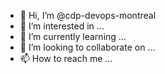 - 👋 Hi, I’m @cdp-devops-montreal
- 👀 I’m interested in ...
- 🌱 I’m currently learning ...
- 💞️ I’m looking to collaborate on ...
- 📫 How to reach me ...

<!---
cdp-devops-montreal/cdp-devops-montreal is a ✨ special ✨ repository because its `README.md` (this file) appears on your GitHub profile.
You can click the Preview link to take a look at your changes.
--->
